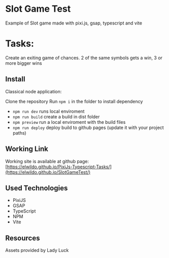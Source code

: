 # Slot Game Test

Example of Slot game made with pixi.js, gsap, typescript and vite

# Tasks:

Create an exiting game of chances. 2 of the same symbols gets a win, 3 or more bigger wins

## Install

Classical node application:

Clone the repository
Run `npm i` in the folder to install dependency

- `npm run dev` runs local enviroment
- `npm run build` create a build in dist folder
- `npm preview` run a local enviroment with the build files
- `npm run deploy` deploy build to github pages (update it with your project paths)

## Working Link

Working site is available at github page:\
[https://elwildo.github.io/PixiJs-Typescript-Tasks/](https://elwildo.github.io/SlotGameTest/)

## Used Technologies

- PixiJS
- GSAP
- TypeScript
- NPM
- Vite

## Resources

Assets provided by Lady Luck
